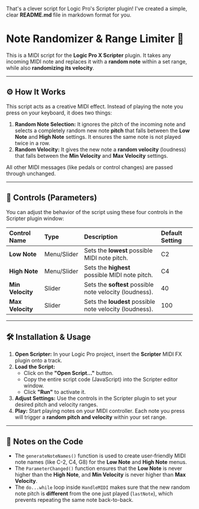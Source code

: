 That's a clever script for Logic Pro's Scripter plugin! I've created a simple, clear **README.md** file in markdown format for you.

# Note Randomizer & Range Limiter 🎼

This is a MIDI script for the **Logic Pro X Scripter** plugin. It takes any incoming MIDI note and replaces it with a **random note** within a set range, while also **randomizing its velocity**.

---

## ⚙️ How It Works

This script acts as a creative MIDI effect. Instead of playing the note you press on your keyboard, it does two things:

1.  **Random Note Selection:** It ignores the pitch of the incoming note and selects a completely random new note **pitch** that falls between the **Low Note** and **High Note** settings. It ensures the same note is not played twice in a row.
2.  **Random Velocity:** It gives the new note a **random velocity** (loudness) that falls between the **Min Velocity** and **Max Velocity** settings.

All other MIDI messages (like pedals or control changes) are passed through unchanged.

---

## 🎹 Controls (Parameters)

You can adjust the behavior of the script using these four controls in the Scripter plugin window:

| Control Name | Type | Description | Default Setting |
| :--- | :--- | :--- | :--- |
| **Low Note** | Menu/Slider | Sets the **lowest** possible MIDI note pitch. | C2 |
| **High Note** | Menu/Slider | Sets the **highest** possible MIDI note pitch. | C4 |
| **Min Velocity** | Slider | Sets the **softest** possible note velocity (loudness). | 40 |
| **Max Velocity** | Slider | Sets the **loudest** possible note velocity (loudness). | 100 |

---

## 🛠️ Installation & Usage

1.  **Open Scripter:** In your Logic Pro project, insert the **Scripter** MIDI FX plugin onto a track.
2.  **Load the Script:**
    * Click on the **"Open Script..."** button.
    * Copy the entire script code (JavaScript) into the Scripter editor window.
    * Click **"Run"** to activate it.
3.  **Adjust Settings:** Use the controls in the Scripter plugin to set your desired pitch and velocity ranges.
4.  **Play:** Start playing notes on your MIDI controller. Each note you press will trigger a **random pitch and velocity** within your set range.

---

## 📝 Notes on the Code

* The `generateNoteNames()` function is used to create user-friendly MIDI note names (like C-2, C4, G8) for the **Low Note** and **High Note** menus.
* The `ParameterChanged()` function ensures that the **Low Note** is never higher than the **High Note**, and **Min Velocity** is never higher than **Max Velocity**.
* The `do...while` loop inside `HandleMIDI` makes sure that the new random note pitch is **different** from the one just played (`lastNote`), which prevents repeating the same note back-to-back.
